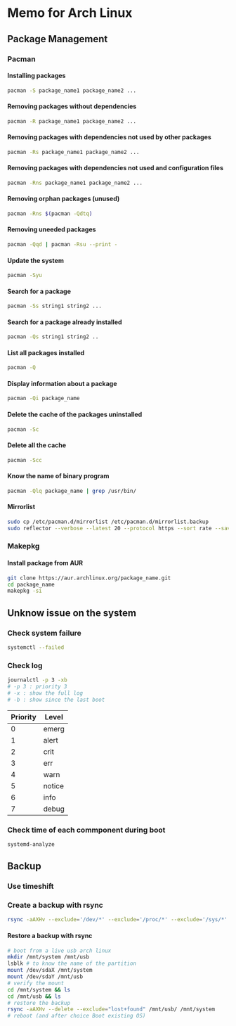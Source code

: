 # Memo for Arch Linux

## Package Management

### Pacman

#### Installing packages

```bash
pacman -S package_name1 package_name2 ...
```

#### Removing packages without dependencies

```bash
pacman -R package_name1 package_name2 ...
```

#### Removing packages with dependencies not used by other packages

```bash
pacman -Rs package_name1 package_name2 ...
```

#### Removing packages with dependencies not used and configuration files

```bash
pacman -Rns package_name1 package_name2 ...
```

#### Removing orphan packages (unused)

```bash
pacman -Rns $(pacman -Qdtq)
```

#### Removing uneeded packages

```bash
pacman -Qqd | pacman -Rsu --print -
```

#### Update the system

```bash
pacman -Syu
```

#### Search for a package

```bash
pacman -Ss string1 string2 ...
```

#### Search for a package already installed

```bash
pacman -Qs string1 string2 ..
```

#### List all packages installed

```bash
pacman -Q
```

#### Display information about a package

```bash
pacman -Qi package_name
```

#### Delete the cache of the packages uninstalled

```bash
pacman -Sc
```

#### Delete all the cache

```bash
pacman -Scc
```

#### Know the name of binary program

```bash
pacman -Qlq package_name | grep /usr/bin/
```

#### Mirrorlist

```bash
sudo cp /etc/pacman.d/mirrorlist /etc/pacman.d/mirrorlist.backup
sudo reflector --verbose --latest 20 --protocol https --sort rate --save /etc/pacman.d/mirrorlist
```

### Makepkg

#### Install package from AUR

```bash
git clone https://aur.archlinux.org/package_name.git
cd package_name
makepkg -si
```

## Unknow issue on the system

### Check system failure

```bash
systemctl --failed
```

### Check log

```bash
journalctl -p 3 -xb
# -p 3 : priority 3
# -x : show the full log
# -b : show since the last boot
```

| Priority | Level  |
| -------- | ------ |
| 0        | emerg  |
| 1        | alert  |
| 2        | crit   |
| 3        | err    |
| 4        | warn   |
| 5        | notice |
| 6        | info   |
| 7        | debug  |

### Check time of each commponent during boot

```bash
systemd-analyze
```

## Backup

### Use timeshift

### Create a backup with rsync

```bash
rsync -aAXHv --exclude='/dev/*' --exclude='/proc/*' --exclude='/sys/*' --exclude='/tmp/*' --exclude='/run/*' --exclude='/mnt/*' --exclude='/media/*' --exclude='/home/*/.cache/*' --exclude='/home/*/.local/share/Trash/*' --exclude='/swapfile' --exclude='/lost+found' --exclude='/path/to/backup' / /path/to/backup/folder
```

#### Restore a backup with rsync

```bash
# boot from a live usb arch linux
mkdir /mnt/system /mnt/usb
lsblk # to know the name of the partition
mount /dev/sdaX /mnt/system
mount /dev/sdaY /mnt/usb
# verify the mount
cd /mnt/system && ls
cd /mnt/usb && ls
# restore the backup
rsync -aAXHv --delete --exclude="lost+found" /mnt/usb/ /mnt/system
# reboot (and after choice Boot existing OS)
```

